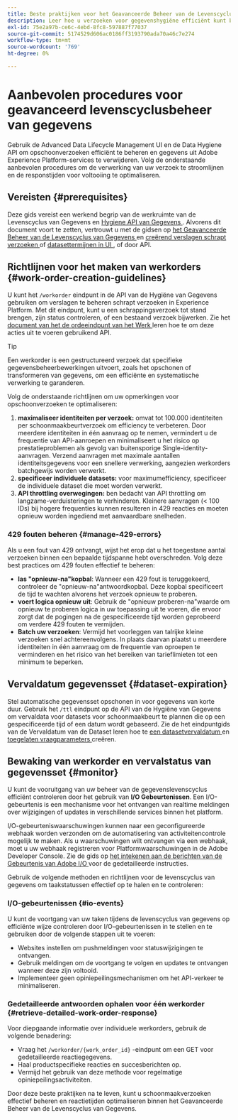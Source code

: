 ```yaml
---
title: Beste praktijken voor het Geavanceerde Beheer van de Levenscyclus van Gegevens
description: Leer hoe u verzoeken voor gegevenshygiëne efficiënt kunt beheren in Adobe Experience Platform met de API voor geavanceerd gegevenslevenscyclusbeheer en gegevenshygiëne. Deze gids behandelt beste praktijken zoals het maximaliseren van identiteiten per verzoek, het specificeren van individuele datasets, en het bewust zijn van API het vertragen om vertragingen te verhinderen. Het document bevat richtlijnen voor het instellen van automatische gegevensset-opschoonbewerkingen, het controleren van de werkorderstatus en gedetailleerde methoden voor het ophalen van reacties. Volg deze procedures om de verwerking van uw verzoek te stroomlijnen en de reactietijden te optimaliseren.
exl-id: 75e2a97b-ce6c-4ebd-8fc8-597887f77037
source-git-commit: 5174529d606ac0186ff3193790ada70a46c7e274
workflow-type: tm+mt
source-wordcount: '769'
ht-degree: 0%

---
```


# Aanbevolen procedures voor geavanceerd levenscyclusbeheer van gegevens

Gebruik de Advanced Data Lifecycle Management UI en de Data Hygiene API om opschoonverzoeken efficiënt te beheren en gegevens uit Adobe Experience Platform-services te verwijderen. Volg de onderstaande aanbevolen procedures om de verwerking van uw verzoek te stroomlijnen en de responstijden voor voltooiing te optimaliseren.

## Vereisten {#prerequisites}

Deze gids vereist een werkend begrip van de werkruimte van de Levenscyclus van Gegevens en [ Hygiene API van Gegevens ](./api/overview.md). Alvorens dit document voort te zetten, vertrouwt u met de gidsen op [ het Geavanceerde Beheer van de Levenscyclus van Gegevens ](./home.md) en [ creërend verslagen schrapt verzoeken ](./ui/record-delete.md) of [ datasettermijnen in UI ](./ui/dataset-expiration.md), of door API.

## Richtlijnen voor het maken van werkorders {#work-order-creation-guidelines}

U kunt het `/workorder` eindpunt in de API van de Hygiëne van Gegevens gebruiken om verslagen te beheren schrapt verzoeken in Experience Platform. Met dit eindpunt, kunt u een schrappingsverzoek tot stand brengen, zijn status controleren, of een bestaand verzoek bijwerken. Zie het [ document van het de ordeeindpunt van het Werk ](./api/workorder.md) leren hoe te om deze acties uit te voeren gebruikend API.

>[!TIP]
>
>Een werkorder is een gestructureerd verzoek dat specifieke gegevensbeheerbewerkingen uitvoert, zoals het opschonen of transformeren van gegevens, om een efficiënte en systematische verwerking te garanderen.

Volg de onderstaande richtlijnen om uw opmerkingen voor opschoonverzoeken te optimaliseren:

1. **maximaliseer identiteiten per verzoek:** omvat tot 100.000 identiteiten per schoonmaakbeurtverzoek om efficiency te verbeteren. Door meerdere identiteiten in één aanvraag op te nemen, vermindert u de frequentie van API-aanroepen en minimaliseert u het risico op prestatieproblemen als gevolg van buitensporige Single-identity-aanvragen. Verzend aanvragen met maximale aantallen identiteitsgegevens voor een snellere verwerking, aangezien werkorders batchgewijs worden verwerkt.
2. **specificeer individuele datasets:** voor maximumefficiency, specificeer de individuele dataset die moet worden verwerkt.
3. **API throttling overwegingen:** ben bedacht van API throttling om langzame-verduisteringen te verhinderen. Kleinere aanvragen (&lt; 100 IDs) bij hogere frequenties kunnen resulteren in 429 reacties en moeten opnieuw worden ingediend met aanvaardbare snelheden.

### 429 fouten beheren {#manage-429-errors}

Als u een fout van 429 ontvangt, wijst het erop dat u het toegestane aantal verzoeken binnen een bepaalde tijdspanne hebt overschreden. Volg deze best practices om 429 fouten effectief te beheren:

- **las &quot;opnieuw-na&quot;kopbal**: Wanneer een 429 fout is teruggekeerd, controleer de &quot;opnieuw-na&quot;antwoordkopbal. Deze kopbal specificeert de tijd te wachten alvorens het verzoek opnieuw te proberen.
- **voert logica opnieuw uit**: Gebruik de &quot;opnieuw proberen-na&quot;waarde om opnieuw te proberen logica in uw toepassing uit te voeren, die ervoor zorgt dat de pogingen na de gespecificeerde tijd worden geprobeerd om verdere 429 fouten te vermijden.
- **Batch uw verzoeken**: Vermijd het voorleggen van talrijke kleine verzoeken snel achtereenvolgens. In plaats daarvan plaatst u meerdere identiteiten in één aanvraag om de frequentie van oproepen te verminderen en het risico van het bereiken van tarieflimieten tot een minimum te beperken.

## Vervaldatum gegevensset {#dataset-expiration}

Stel automatische gegevensset opschonen in voor gegevens van korte duur. Gebruik het `/ttl` eindpunt op de API van de Hygiëne van Gegevens om vervaldata voor datasets voor schoonmaakbeurt te plannen die op een gespecificeerde tijd of een datum wordt gebaseerd. Zie de het eindpuntgids van de Vervaldatum van de Dataset leren hoe te [ een datasetvervaldatum ](./api/dataset-expiration.md) en [ toegelaten vraagparameters ](./api/dataset-expiration.md#query-params) creëren.

## Bewaking van werkorder en vervalstatus van gegevensset {#monitor}

U kunt de vooruitgang van uw beheer van de gegevenslevenscyclus efficiënt controleren door het gebruik van **I/O Gebeurtenissen**. Een I/O-gebeurtenis is een mechanisme voor het ontvangen van realtime meldingen over wijzigingen of updates in verschillende services binnen het platform.

I/O-gebeurteniswaarschuwingen kunnen naar een geconfigureerde webhaak worden verzonden om de automatisering van activiteitencontrole mogelijk te maken. Als u waarschuwingen wilt ontvangen via een webhaak, moet u uw webhaak registreren voor Platformwaarschuwingen in de Adobe Developer Console. Zie de gids op [ het intekenen aan de berichten van de Gebeurtenis van Adobe I/O ](../observability/alerts/subscribe.md) voor de gedetailleerde instructies.

Gebruik de volgende methoden en richtlijnen voor de levenscyclus van gegevens om taakstatussen effectief op te halen en te controleren:

### I/O-gebeurtenissen {#io-events}

U kunt de voortgang van uw taken tijdens de levenscyclus van gegevens op efficiënte wijze controleren door I/O-gebeurtenissen in te stellen en te gebruiken door de volgende stappen uit te voeren:

- Websites instellen om pushmeldingen voor statuswijzigingen te ontvangen.
- Gebruik meldingen om de voortgang te volgen en updates te ontvangen wanneer deze zijn voltooid.
- Implementeer geen opiniepeilingsmechanismen om het API-verkeer te minimaliseren.

### Gedetailleerde antwoorden ophalen voor één werkorder {#retrieve-detailed-work-order-response}

Voor diepgaande informatie over individuele werkorders, gebruik de volgende benadering:

- Vraag het `/workorder/{work_order_id}` -eindpunt om een GET voor gedetailleerde reactiegegevens.
- Haal productspecifieke reacties en succesberichten op.
- Vermijd het gebruik van deze methode voor regelmatige opiniepeilingsactiviteiten.

Door deze beste praktijken na te leven, kunt u schoonmaakverzoeken effectief beheren en reactietijden optimaliseren binnen het Geavanceerde Beheer van de Levenscyclus van Gegevens.
